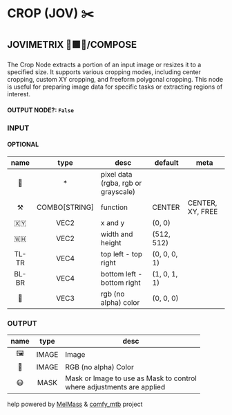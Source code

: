 # CROP (JOV) ✂️

## JOVIMETRIX 🔺🟩🔵/COMPOSE

The Crop Node extracts a portion of an input image or resizes it to a specified size. It supports various cropping modes, including center cropping, custom XY cropping, and freeform polygonal cropping. This node is useful for preparing image data for specific tasks or extracting regions of interest.

#### OUTPUT NODE?: `False`

### INPUT

#### OPTIONAL

name|type|desc|default|meta
:---:|:---:|---|---|---
👾|*|pixel data (rgba, rgb or grayscale)||
⚒️|COMBO[STRING]|function|CENTER|CENTER, XY, FREE
🇽🇾|VEC2|x and y|(0, 0)|
🇼🇭|VEC2|width and height|(512, 512)|
TL-TR|VEC4|top left - top right|(0, 0, 0, 1)|
BL-BR|VEC4|bottom left - bottom right|(1, 0, 1, 1)|
🌈|VEC3|rgb (no alpha) color|(0, 0, 0)|

### OUTPUT

name|type|desc
:---:|:---:|---
🖼️|IMAGE|Image
🌈|IMAGE|RGB (no alpha) Color
😷|MASK|Mask or Image to use as Mask to control<br>where adjustments are applied

help powered by [MelMass](https://github.com/melMass) & [comfy_mtb](https://github.com/melMass/comfy_mtb) project